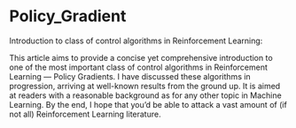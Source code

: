 # Policy_Gradient
Introduction to class of control algorithms in Reinforcement Learning:

This article aims to provide a concise yet comprehensive introduction to one of the most important class of control algorithms in Reinforcement Learning — Policy Gradients. I have discussed these algorithms in progression, arriving at well-known results from the ground up. It is aimed at readers with a reasonable background as for any other topic in Machine Learning. By the end, I hope that you’d be able to attack a vast amount of (if not all) Reinforcement Learning literature.

